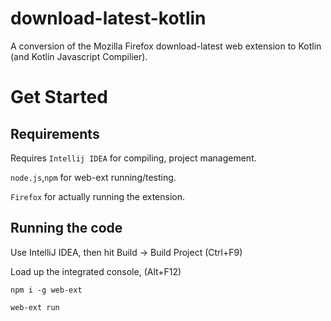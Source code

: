 # download-latest-kotlin
A conversion of the Mozilla Firefox download-latest web extension to Kotlin (and Kotlin Javascript Compilier). 

# Get Started

## Requirements

Requires `Intellij IDEA` for compiling, project management.

`node.js`,`npm` for web-ext running/testing.

`Firefox` for actually running the extension. 

## Running the code

Use IntelliJ IDEA, then hit Build -> Build Project (Ctrl+F9)

Load up the integrated console, (Alt+F12)

  `npm i -g web-ext`

  `web-ext run`
